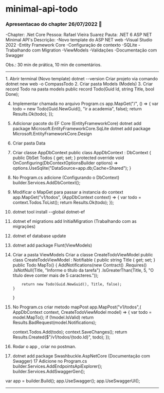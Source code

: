 # minimal-api-todo
### Apresentacao do chapter 26/07/2022 👋
-Chapter: .Net Core
Pessoa: Rafael Vieira Suarez
Pauta: .NET 6 ASP NET Minimal API's
Descrição:
-Novo template do ASP NET web
-Visual Studio 2022
-Entity Framework Core
-Configuração de contexto
-SQLite
-Trabalhando com Migration
-ViewModels
-Validações
-Documentação com Swagger

Obs.: 30 min de prática, 10 min de comentários.
<hr>
1. Abrir terminal (Novo template)
   dotnet --version
   Criar projeto via comando
   dotnet new web -o CompassTodo
2. Criar pasta Models (Models)
3. Criar record Todo na pasta models
   public record Todo(Guid Id, string Title, bool Done);

4. Implementar chamada no arquivo Program.cs
    app.MapGet("/", () => {
      var todo = new Todo(Guid.NewGuid(), "ir a academia", false);
      return Results.Ok(todo);
    });
5. Adicionar pacote do EF Core (EntityFrameworkCore)
   dotnet add package Microsoft.EntityFrameworkCore.SqLite
   dotnet add package Microsoft.EntityFrameworkCore.Design
6. Criar pasta Data
7. Criar classe AppDbContext
    public class AppDbContext : DbContext
    {   public DbSet<Todo> Todos { get; set; }
        protected override void OnConfiguring(DbContextOptionsBuilder options)
            => options.UseSqlite("DataSource=app.db;Cache=Shared");
    }
8. No Program.cs adicione  (Configurando o DbContext)
   builder.Services.AddDbContext<AppDbContext>();
9. Modificar o MapGet para passar a instancia do context
   app.MapGet("v1/todos", (AppDbContext context) => {
      var todo = context.Todos.ToList();
      return Results.Ok(todo);
   });
10. dotnet tool install --global dotnet-ef 
10. dotnet ef migrations add InitialMigration (Trabalhando com as migrações)
11. dotnet ef database update
12. dotnet add package Flunt(ViewModels)
13. Criar a pasta ViewModels Criar a classe CreateTodoViewModel
    public class CreateTodoViewModel : Notifiable<Notification>
    {  public string Title { get; set; }
       public Todo MapTo()
	   {     AddNotifications(new Contract<Notification>()
                .Requires()
                .IsNotNull(Title, "Informe o título da tarefa")
                .IsGreaterThan(Title, 5, "O título deve conter mais de 5 caracteres."));

            return new Todo(Guid.NewGuid(), Title, false);
        }
    }
14. No Program.cs criar metodo mapPost
app.MapPost("v1/todos",(
    AppDbContext context,
    CreateTodoViewModel model) =>
{
    var todo = model.MapTo();
    if (!model.IsValid)
        return Results.BadRequest(model.Notifications);

    context.Todos.Add(todo);
    context.SaveChanges();
    return Results.Created($"/v1/todos/{todo.Id}", todo);
});
15. Rodar o app , criar no postman.
16. dotnet add package Swashbuckle.AspNetCore (Documentação com Swagger)
17 Adicione no Program.cs 
builder.Services.AddEndpointsApiExplorer();
builder.Services.AddSwaggerGen();

var app = builder.Build();
app.UseSwagger();
app.UseSwaggerUI();
<hr>
